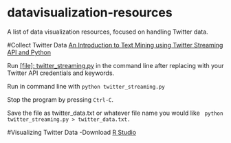 # datavisualization-resources
A list of data visualization resources, focused on handling Twitter data.

#Collect Twitter Data
<a href="http://adilmoujahid.com/posts/2014/07/twitter-analytics/">An Introduction to Text Mining using Twitter Streaming API and Python</a>

Run <a href="https://github.com/M0nica/datavisualization-resources/blob/master/twitter_streaming.py">[file]: twitter_streaming.py</a> in the command line after replacing with your Twitter API credentials and keywords.

Run in command line with ```python twitter_streaming.py```

Stop the program by pressing ```Ctrl-C```.

Save the file as twitter_data.txt or whatever file name you would like
``` python twitter_streaming.py > twitter_data.txt.```

#Visualizing Twitter Data
-Download <a href="https://www.rstudio.com">R Studio</a>
